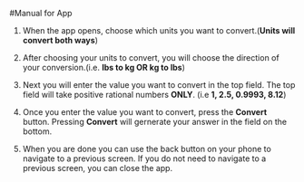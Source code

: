 #Manual for App
1. When the app opens, choose which units you want to convert.(**Units will convert both ways**)

2. After choosing your units to convert, you will choose the direction of your conversion.(i.e. **lbs to kg OR kg to lbs**)

3. Next you will enter the value you want to convert in the top field. The top field will take positive rational numbers **ONLY**. (i.e **1, 2.5, 0.9993, 8.12**)

4. Once you enter the value you want to convert, press the **Convert** button. Pressing **Convert** will gernerate your answer in the field on the bottom.

5. When you are done you can use the back button on your phone to navigate to a previous screen. If you do not need to navigate to a previous screen, you can close the app.
